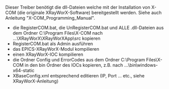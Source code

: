 Dieser Treiber benötigt die dll-Dateien welche mit der Installation von X-COM (die originale XRayWorX-Software) bereitgestellt werden. Siehe auch Anleitung "X-COM_Programming_Manual".

- die RegisterCOM.bat, die UnRegisterCOM.bat und ALLE .dll-Dateien aus dem Ordner C:\Program Files\X-COM nach ...\XRayWorX\XRayWorXApp\src kopieren
- RegisterCOM.bat als Admin ausführen
- das EPICS-XRayWorX-Modul kompilieren
- einen XRayWorX-IOC kompilieren 
- die Ordner Config und ErrorCodes aus dem Ordner C:\Program Files\X-COM in den bin Ordner des IOCs kopieren, z.B. nach ...\bin\windows-x64-static 
- XBaseConfig.xml entsprechend editieren (IP, Port ... etc., siehe XRayWorX-Anleitung)
